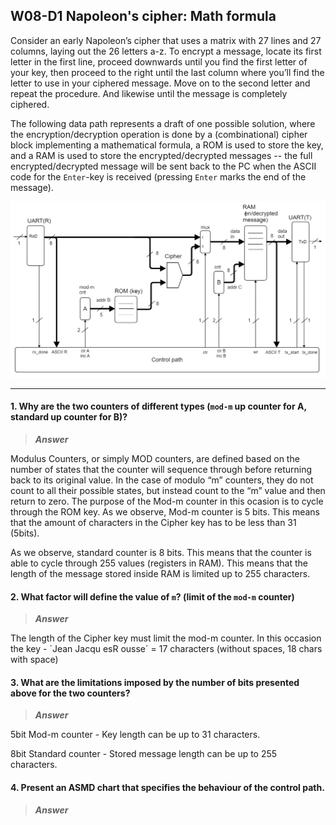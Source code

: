 ## W08-D1 Napoleon's cipher: Math formula

Consider an early Napoleon’s cipher that uses a matrix with 27 lines and 27 columns, laying out the 26 letters a-z. To encrypt a message, locate its first letter in the first line, proceed downwards until you find the first letter of your key, then proceed to the right until the last column where you’ll find the letter to use in your ciphered message. Move on to the second letter and repeat the procedure. And likewise until the message is completely ciphered. 

The following data path represents a draft of one possible solution, where the encryption/decryption operation is done by a (combinational) cipher block implementing a mathematical formula, a ROM is used to store the key, and a RAM is used to store the encrypted/decrypted messages -- the full encrypted/decrypted message will be sent back to the PC when the ASCII code for the `Enter`-key is received (pressing `Enter` marks the end of the message).

<img src="/Resources/images/w8d1.png" alt="drawing" width="600"/>

------

#### 1. Why are the two counters of different types (`mod-m` up counter for A, standard up counter for B)?

>***Answer***

Modulus Counters, or simply MOD counters, are defined based on the number of states that the counter will sequence through before returning back to its original value. In the case of modulo “m” counters, they do not count to all their possible states, but instead count to the “m” value and then return to zero.
The purpose of the Mod-m counter in this ocasion is to cycle through the ROM key.
As we observe, Mod-m counter is 5 bits. This means that the amount of characters in the Cipher key has to be less than 31 (5bits).

As we observe, standard counter is 8 bits. This means that the counter is able to cycle through 255 values (registers in RAM).
This means that the length of the message stored inside RAM is limited up to 255 characters.

#### 2. What factor will define the value of `m`? (limit of the `mod-m` counter)

>***Answer***

The length of the Cipher key must limit the mod-m counter.
In this occasion the key - ´Jean Jacqu esR ousse´ = 17 characters (without spaces, 18 chars with space)

#### 3. What are the limitations imposed by the number of bits presented above for the two counters?

>***Answer***

5bit Mod-m counter - Key length can be up to 31 characters.

8bit Standard counter - Stored message length can be up to 255 characters.

#### 4. Present an ASMD chart that specifies the behaviour of the control path.

>***Answer***


